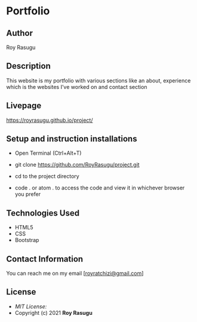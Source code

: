 # Portfolio
## Author

Roy Rasugu

## Description

This website is my portfolio with various sections like an about, experience which is the websites I've worked on and contact section

## Livepage
https://royrasugu.github.io/project/

## Setup and instruction installations
* Open Terminal (Ctrl+Alt+T)

* git clone https://github.com/RoyRasugu/project.git

* cd to the project directory

* code . or atom . to access the code and view it in whichever browser you prefer

## Technologies Used

* HTML5
* CSS
* Bootstrap

## Contact Information

You can reach me on my email [royratchizi@gmail.com]

## License
* *MIT License:*
* Copyright (c) 2021 **Roy Rasugu**